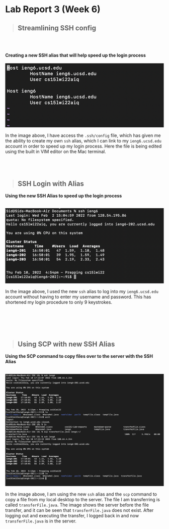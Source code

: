 # Lab Report 3 (Week 6)

> ## **Streamlining SSH config**
<br/>
<br/>

**Creating a new SSH alias that will help speed up the login process**
<br/>
<br/>
![Image](Lab_Report_3/streamlinedSSH.png)

In the image above, I have access the `.ssh/config` file, which has given me the ability to create my own `ssh` alias, which I can link to my `ieng6.ucsd.edu` account in order to speed up my login process. Here the file is being edited using the built in VIM editor on the Mac terminal.
<br/>
<br/>
<br/>
<br/>

> ## **SSH Login with Alias**


**Using the new SSH Alias to speed up the login process**
<br/>
<br/>

![Image](Lab_Report_3/sshLogin.png)

In the image above, I used the new `ssh` alias to log into my `ieng6.ucsd.edu` account without having to enter my username and password. This has shortened my login procedure to only 9 keystrokes.

<br/>
<br/>
<br/>
<br/>

> ## **Using SCP with new SSH Alias**

**Using the SCP command to copy files over to the server with the SSH Alias**
<br/>
<br/>

![Image](Lab_Report_3/fileTransferWithSSH.png)

In the image above, I am using the new `ssh` alias and the `scp` command to copy a file from my local desktop to the server. The file I am transferring is called `transferFile.java`. The image shows the server before the file transfer, and it can be seen that `transferFile.java` does not exist. After logging out and executing the transfer, I logged back in and now `transferFile.java` is in the server.